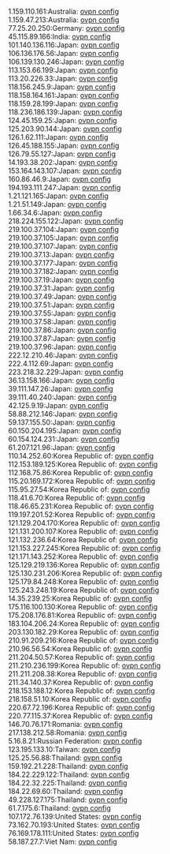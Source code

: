 1.159.110.161:Australia: [ovpn config](vpn/1_159_110_161.ovpn)  
1.159.47.213:Australia: [ovpn config](vpn/1_159_47_213.ovpn)  
77.25.20.250:Germany: [ovpn config](vpn/77_25_20_250.ovpn)  
45.115.89.166:India: [ovpn config](vpn/45_115_89_166.ovpn)  
101.140.136.116:Japan: [ovpn config](vpn/101_140_136_116.ovpn)  
106.136.176.56:Japan: [ovpn config](vpn/106_136_176_56.ovpn)  
106.139.130.246:Japan: [ovpn config](vpn/106_139_130_246.ovpn)  
113.153.66.199:Japan: [ovpn config](vpn/113_153_66_199.ovpn)  
113.20.226.33:Japan: [ovpn config](vpn/113_20_226_33.ovpn)  
118.156.245.9:Japan: [ovpn config](vpn/118_156_245_9.ovpn)  
118.158.164.161:Japan: [ovpn config](vpn/118_158_164_161.ovpn)  
118.159.28.199:Japan: [ovpn config](vpn/118_159_28_199.ovpn)  
118.236.186.139:Japan: [ovpn config](vpn/118_236_186_139.ovpn)  
124.45.159.25:Japan: [ovpn config](vpn/124_45_159_25.ovpn)  
125.203.90.144:Japan: [ovpn config](vpn/125_203_90_144.ovpn)  
126.1.62.111:Japan: [ovpn config](vpn/126_1_62_111.ovpn)  
126.45.188.155:Japan: [ovpn config](vpn/126_45_188_155.ovpn)  
126.79.55.127:Japan: [ovpn config](vpn/126_79_55_127.ovpn)  
14.193.38.202:Japan: [ovpn config](vpn/14_193_38_202.ovpn)  
153.164.143.107:Japan: [ovpn config](vpn/153_164_143_107.ovpn)  
160.86.46.9:Japan: [ovpn config](vpn/160_86_46_9.ovpn)  
194.193.111.247:Japan: [ovpn config](vpn/194_193_111_247.ovpn)  
1.21.121.165:Japan: [ovpn config](vpn/1_21_121_165.ovpn)  
1.21.51.149:Japan: [ovpn config](vpn/1_21_51_149.ovpn)  
1.66.34.6:Japan: [ovpn config](vpn/1_66_34_6.ovpn)  
218.224.155.122:Japan: [ovpn config](vpn/218_224_155_122.ovpn)  
219.100.37.104:Japan: [ovpn config](vpn/219_100_37_104.ovpn)  
219.100.37.105:Japan: [ovpn config](vpn/219_100_37_105.ovpn)  
219.100.37.107:Japan: [ovpn config](vpn/219_100_37_107.ovpn)  
219.100.37.13:Japan: [ovpn config](vpn/219_100_37_13.ovpn)  
219.100.37.177:Japan: [ovpn config](vpn/219_100_37_177.ovpn)  
219.100.37.182:Japan: [ovpn config](vpn/219_100_37_182.ovpn)  
219.100.37.19:Japan: [ovpn config](vpn/219_100_37_19.ovpn)  
219.100.37.31:Japan: [ovpn config](vpn/219_100_37_31.ovpn)  
219.100.37.49:Japan: [ovpn config](vpn/219_100_37_49.ovpn)  
219.100.37.51:Japan: [ovpn config](vpn/219_100_37_51.ovpn)  
219.100.37.55:Japan: [ovpn config](vpn/219_100_37_55.ovpn)  
219.100.37.58:Japan: [ovpn config](vpn/219_100_37_58.ovpn)  
219.100.37.86:Japan: [ovpn config](vpn/219_100_37_86.ovpn)  
219.100.37.87:Japan: [ovpn config](vpn/219_100_37_87.ovpn)  
219.100.37.96:Japan: [ovpn config](vpn/219_100_37_96.ovpn)  
222.12.210.46:Japan: [ovpn config](vpn/222_12_210_46.ovpn)  
222.4.112.69:Japan: [ovpn config](vpn/222_4_112_69.ovpn)  
223.218.32.229:Japan: [ovpn config](vpn/223_218_32_229.ovpn)  
36.13.158.166:Japan: [ovpn config](vpn/36_13_158_166.ovpn)  
39.111.147.26:Japan: [ovpn config](vpn/39_111_147_26.ovpn)  
39.111.40.240:Japan: [ovpn config](vpn/39_111_40_240.ovpn)  
42.125.9.19:Japan: [ovpn config](vpn/42_125_9_19.ovpn)  
58.88.212.146:Japan: [ovpn config](vpn/58_88_212_146.ovpn)  
59.137.155.50:Japan: [ovpn config](vpn/59_137_155_50.ovpn)  
60.150.204.195:Japan: [ovpn config](vpn/60_150_204_195.ovpn)  
60.154.124.231:Japan: [ovpn config](vpn/60_154_124_231.ovpn)  
61.207.121.96:Japan: [ovpn config](vpn/61_207_121_96.ovpn)  
110.14.252.60:Korea Republic of: [ovpn config](vpn/110_14_252_60.ovpn)  
112.153.189.125:Korea Republic of: [ovpn config](vpn/112_153_189_125.ovpn)  
112.168.75.86:Korea Republic of: [ovpn config](vpn/112_168_75_86.ovpn)  
115.20.169.172:Korea Republic of: [ovpn config](vpn/115_20_169_172.ovpn)  
115.95.27.54:Korea Republic of: [ovpn config](vpn/115_95_27_54.ovpn)  
118.41.6.70:Korea Republic of: [ovpn config](vpn/118_41_6_70.ovpn)  
118.46.65.231:Korea Republic of: [ovpn config](vpn/118_46_65_231.ovpn)  
119.197.201.52:Korea Republic of: [ovpn config](vpn/119_197_201_52.ovpn)  
121.129.204.170:Korea Republic of: [ovpn config](vpn/121_129_204_170.ovpn)  
121.131.200.107:Korea Republic of: [ovpn config](vpn/121_131_200_107.ovpn)  
121.132.236.64:Korea Republic of: [ovpn config](vpn/121_132_236_64.ovpn)  
121.153.227.245:Korea Republic of: [ovpn config](vpn/121_153_227_245.ovpn)  
121.171.143.252:Korea Republic of: [ovpn config](vpn/121_171_143_252.ovpn)  
125.129.219.136:Korea Republic of: [ovpn config](vpn/125_129_219_136.ovpn)  
125.130.231.206:Korea Republic of: [ovpn config](vpn/125_130_231_206.ovpn)  
125.179.84.248:Korea Republic of: [ovpn config](vpn/125_179_84_248.ovpn)  
125.243.248.19:Korea Republic of: [ovpn config](vpn/125_243_248_19.ovpn)  
14.35.239.25:Korea Republic of: [ovpn config](vpn/14_35_239_25.ovpn)  
175.116.100.130:Korea Republic of: [ovpn config](vpn/175_116_100_130.ovpn)  
175.208.176.81:Korea Republic of: [ovpn config](vpn/175_208_176_81.ovpn)  
183.104.206.24:Korea Republic of: [ovpn config](vpn/183_104_206_24.ovpn)  
203.130.182.29:Korea Republic of: [ovpn config](vpn/203_130_182_29.ovpn)  
210.91.209.216:Korea Republic of: [ovpn config](vpn/210_91_209_216.ovpn)  
210.96.56.54:Korea Republic of: [ovpn config](vpn/210_96_56_54.ovpn)  
211.204.50.57:Korea Republic of: [ovpn config](vpn/211_204_50_57.ovpn)  
211.210.236.199:Korea Republic of: [ovpn config](vpn/211_210_236_199.ovpn)  
211.211.208.38:Korea Republic of: [ovpn config](vpn/211_211_208_38.ovpn)  
211.34.140.37:Korea Republic of: [ovpn config](vpn/211_34_140_37.ovpn)  
218.153.188.12:Korea Republic of: [ovpn config](vpn/218_153_188_12.ovpn)  
218.158.51.10:Korea Republic of: [ovpn config](vpn/218_158_51_10.ovpn)  
220.67.72.196:Korea Republic of: [ovpn config](vpn/220_67_72_196.ovpn)  
220.77.115.37:Korea Republic of: [ovpn config](vpn/220_77_115_37.ovpn)  
146.70.76.171:Romania: [ovpn config](vpn/146_70_76_171.ovpn)  
217.138.212.58:Romania: [ovpn config](vpn/217_138_212_58.ovpn)  
5.16.8.21:Russian Federation: [ovpn config](vpn/5_16_8_21.ovpn)  
123.195.133.10:Taiwan: [ovpn config](vpn/123_195_133_10.ovpn)  
125.25.56.88:Thailand: [ovpn config](vpn/125_25_56_88.ovpn)  
159.192.21.228:Thailand: [ovpn config](vpn/159_192_21_228.ovpn)  
184.22.229.122:Thailand: [ovpn config](vpn/184_22_229_122.ovpn)  
184.22.32.225:Thailand: [ovpn config](vpn/184_22_32_225.ovpn)  
184.22.69.60:Thailand: [ovpn config](vpn/184_22_69_60.ovpn)  
49.228.127.175:Thailand: [ovpn config](vpn/49_228_127_175.ovpn)  
61.7.175.6:Thailand: [ovpn config](vpn/61_7_175_6.ovpn)  
107.172.76.139:United States: [ovpn config](vpn/107_172_76_139.ovpn)  
73.162.70.193:United States: [ovpn config](vpn/73_162_70_193.ovpn)  
76.169.178.111:United States: [ovpn config](vpn/76_169_178_111.ovpn)  
58.187.27.7:Viet Nam: [ovpn config](vpn/58_187_27_7.ovpn)  
